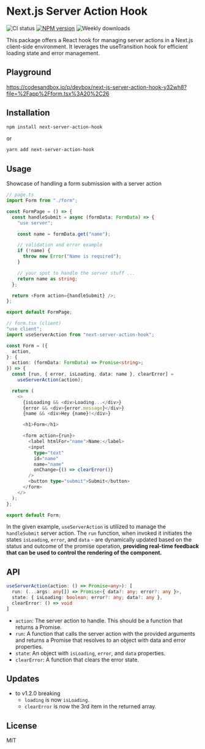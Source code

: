# Next.js Server Action Hook
<img src="https://github.com/dannyblv/next-server-action-hook/actions/workflows/node.js.yml/badge.svg" alt="CI status" /> <a href="https://www.npmjs.com/package/next-server-action-hook" title="View this project on NPM"><img src="https://img.shields.io/npm/v/next-server-action-hook" alt="NPM version" /></a> <img src="https://img.shields.io/npm/dw/next-server-action-hook" alt="Weekly downloads" />

This package offers a React hook for managing server actions in a Next.js client-side environment. It leverages the useTransition hook for efficient loading state and error management.

## Playground
https://codesandbox.io/p/devbox/next-js-server-action-hook-y32wh8?file=%2Fapp%2Fform.tsx%3A20%2C26

## Installation
```bash
npm install next-server-action-hook
```
or
```bash
yarn add next-server-action-hook
```

## Usage
Showcase of handling a form submission with a server action
```ts
// page.ts
import Form from "./form";

const FormPage = () => {
  const handleSubmit = async (formData: FormData) => {
    "use server";

    const name = formData.get("name");

    // validation and error example
    if (!name) {
      throw new Error("Name is required");
    }

    // your spot to handle the server stuff ...
    return name as string;
  };

  return <Form action={handleSubmit} />;
};

export default FormPage;
```

```ts
// form.tsx (client)
"use client";
import useServerAction from "next-server-action-hook";

const Form = ({
  action,
}: {
  action: (formData: FormData) => Promise<string>;
}) => {
  const [run, { error, isLoading, data: name }, clearError] =
    useServerAction(action);

  return (
    <>
      {isLoading && <div>Loading...</div>}
      {error && <div>{error.message}</div>}
      {name && <div>Hey {name}!</div>}

      <h1>Form</h1>

      <form action={run}>
        <label htmlFor="name">Name:</label>
        <input
          type="text"
          id="name"
          name="name"
          onChange={() => clearError()}
        />
        <button type="submit">Submit</button>
      </form>
    </>
  );
};

export default Form;
```

In the given example, `useServerAction` is utilized to manage the `handleSubmit` server action.
The `run` function, when invoked it initiates the states `isLoading`, `error`, and `data` - are dynamically updated based on the status and outcome of the promise operation,
**providing real-time feedback that can be used to control the rendering of the component.**

## API

```ts
useServerAction(action: () => Promise<any>): [
  run: (...args: any[]) => Promise<{ data?: any; error?: any }>,
  state: { isLoading: boolean; error?: any; data?: any },
  clearError: () => void
]
```

- `action`: The server action to handle. This should be a function that returns a Promise.
- `run`: A function that calls the server action with the provided arguments and returns a Promise that resolves to an object with data and error properties.
- `state`: An object with `isLoading`, `error`, and `data` properties.
- `clearError`: A function that clears the error state.

## Updates 
  - to v1.2.0 breaking
    - `loading` is now `isLoading`.
    - `clearError` is now the 3rd item in the returned array.

## License
MIT